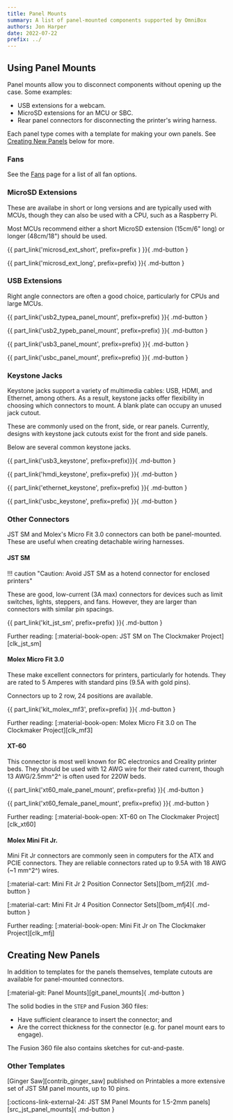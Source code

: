 ```yaml
---
title: Panel Mounts
summary: A list of panel-mounted components supported by OmniBox
authors: Jon Harper
date: 2022-07-22
prefix: ../
---
```


## Using Panel Mounts

 Panel mounts allow you to disconnect components without opening up the case. Some examples:

 - USB extensions for a webcam.
 - MicroSD extensions for an MCU or SBC.
 - Rear panel connectors for disconnecting the printer's wiring harness.

 Each panel type comes with a template for making your own panels. See [Creating New Panels](#creating-new-panels) below for more.

### Fans

See the [Fans][fans] page for a list of all fan options.

### MicroSD Extensions

These are availabe in short or long versions and are typically used with MCUs, though they can also be used with a CPU, such as a Raspberry Pi.

Most MCUs recommend either a short MicroSD extension (15cm/6" long) or longer (48cm/18") should be used.

{{ part_link('microsd_ext_short', prefix=prefix ) }}{ .md-button }

{{ part_link('microsd_ext_long', prefix=prefix) }}{ .md-button }

### USB Extensions

Right angle connectors are often a good choice, particularly for CPUs and large MCUs.

{{ part_link('usb2_typea_panel_mount', prefix=prefix) }}{ .md-button }

{{ part_link('usb2_typeb_panel_mount', prefix=prefix) }}{ .md-button }

{{ part_link('usb3_panel_mount', prefix=prefix) }}{ .md-button }

{{ part_link('usbc_panel_mount', prefix=prefix) }}{ .md-button }

### Keystone Jacks

Keystone jacks support a variety of multimedia cables: USB, HDMI, and Ethernet, among others. As a result, keystone jacks offer flexibility in choosing which connectors to mount. A blank plate can occupy an unused jack cutout.

These are commonly used on the front, side, or rear panels. Currently, designs with keystone jack cutouts exist for the front and side panels.

Below are several common keystone jacks.

{{ part_link('usb3_keystone', prefix=prefix)}}{ .md-button }

{{ part_link('hmdi_keystone', prefix=prefix) }}{ .md-button }

{{ part_link('ethernet_keystone', prefix=prefix) }}{ .md-button }

{{ part_link('usbc_keystone', prefix=prefix) }}{ .md-button }

### Other Connectors

JST SM and Molex's Micro Fit 3.0 connectors can both be panel-mounted. These are useful when creating detachable wiring harnesses.

#### JST SM

!!! caution "Caution: Avoid JST SM as a hotend connector for enclosed printers"

These are good, low-current (3A max) connectors for devices such as limit switches, lights, steppers, and fans. However, they are larger than connectors with similar pin spacings.

{{ part_link('kit_jst_sm', prefix=prefix) }}{ .md-button }

Further reading: [:material-book-open: JST SM on The Clockmaker Project][clk_jst_sm]

#### Molex Micro Fit 3.0

These make excellent connectors for printers, particularly for hotends. They are rated to 5 Amperes with standard pins (9.5A with gold pins).

Connectors up to 2 row, 24 positions are available.

{{ part_link('kit_molex_mf3', prefix=prefix) }}{ .md-button }

Further reading: [:material-book-open: Molex Micro Fit 3.0 on The Clockmaker Project][clk_mf3]

#### XT-60

This connector is most well known for RC electronics and Creality printer beds. They should be used with 12 AWG wire for their rated current, though 13 AWG/2.5mm^2^ is often used for 220W beds.

{{ part_link('xt60_male_panel_mount', prefix=prefix) }}{ .md-button }

{{ part_link('xt60_female_panel_mount', prefix=prefix) }}{ .md-button }

Further reading: [:material-book-open: XT-60 on The Clockmaker Project][clk_xt60]

#### Molex Mini Fit Jr.

Mini Fit Jr connectors are commonly seen in computers for the ATX and PCIE connectors. They are reliable connectors rated up to 9.5A with 18 AWG (~1 mm^2^) wires.

[:material-cart: Mini Fit Jr 2 Position Connector Sets][bom_mfj2]{ .md-button }

[:material-cart: Mini Fit Jr 4 Position Connector Sets][bom_mfj4]{ .md-button }

Further reading: [:material-book-open: Mini Fit Jr on The Clockmaker Project][clk_mfj]

## Creating New Panels

In addition to templates for the panels themselves, template cutouts are available for panel-mounted connectors.

[:material-git: Panel Mounts][git_panel_mounts]{ .md-button }

The solid bodies in the `STEP` and Fusion 360 files:

- Have sufficient clearance to insert the connector; and
- Are the correct thickness for the connector (e.g. for panel mount ears to engage).

The Fusion 360 file also contains sketches for cut-and-paste.

### Other Templates

[Ginger Saw][contrib_ginger_saw] published on Printables a more extensive set of JST SM panel mounts, up to 10 pins.

[:octicons-link-external-24: JST SM Panel Mounts for 1.5-2mm panels][src_jst_panel_mounts]{ .md-button }

[fans]: fans.md

[img_rear]: ../img/components/rear.webp
[img_front]: ../img/components/front_panel.webp
[img_side]: ../img/components/side.webp